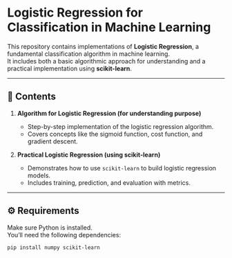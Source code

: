 # Logistic Regression for Classification in Machine Learning

This repository contains implementations of **Logistic Regression**, a fundamental classification algorithm in machine learning.  
It includes both a basic algorithmic approach for understanding and a practical implementation using **scikit-learn**.

---

## 📂 Contents

1. **Algorithm for Logistic Regression (for understanding purpose)**  
   - Step-by-step implementation of the logistic regression algorithm.  
   - Covers concepts like the sigmoid function, cost function, and gradient descent.

2. **Practical Logistic Regression (using scikit-learn)**  
   - Demonstrates how to use `scikit-learn` to build logistic regression models.  
   - Includes training, prediction, and evaluation with metrics.

---

## ⚙️ Requirements

Make sure Python is installed.  
You’ll need the following dependencies:

```bash
pip install numpy scikit-learn
